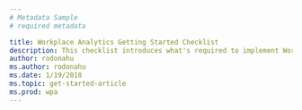 ```yaml
---
# Metadata Sample
# required metadata

title: Workplace Analytics Getting Started Checklist
description: This checklist introduces what's required to implement Workplace Analytics in your organization
author: rodonahu
ms.author: rodonahu
ms.date: 1/19/2018
ms.topic: get-started-article
ms.prod: wpa
---
```

